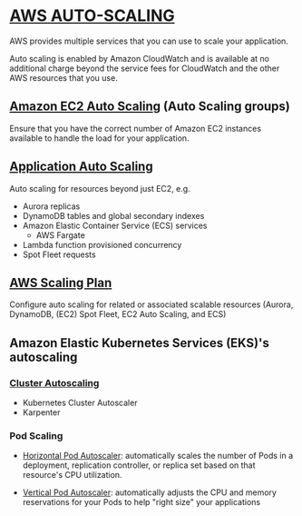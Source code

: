 # [AWS AUTO-SCALING](https://docs.aws.amazon.com/autoscaling/)

AWS provides multiple services that you can use to scale your application.

Auto scaling is enabled by Amazon CloudWatch and is available at no additional charge beyond the service fees for CloudWatch and the other AWS resources that you use.

## [Amazon EC2 Auto Scaling](https://docs.aws.amazon.com/autoscaling/ec2/userguide/what-is-amazon-ec2-auto-scaling.html) (Auto Scaling groups)

Ensure that you have the correct number of Amazon EC2 instances available to handle the load for your application.

## [Application Auto Scaling](https://docs.aws.amazon.com/autoscaling/application/userguide/what-is-application-auto-scaling.html)

Auto scaling for resources beyond just EC2, e.g.

- Aurora replicas
- DynamoDB tables and global secondary indexes
- Amazon Elastic Container Service (ECS) services
  - AWS Fargate
- Lambda function provisioned concurrency
- Spot Fleet requests

## [AWS Scaling Plan](https://docs.aws.amazon.com/autoscaling/plans/userguide/what-is-a-scaling-plan.html)

Configure auto scaling for related or associated scalable resources (Aurora, DynamoDB, (EC2) Spot Fleet, EC2 Auto Scaling, and ECS)

## Amazon Elastic Kubernetes Services (EKS)'s autoscaling

### [Cluster Autoscaling](https://docs.aws.amazon.com/eks/latest/userguide/autoscaling.html)

- Kubernetes Cluster Autoscaler
- Karpenter

### Pod Scaling

- [Horizontal Pod Autoscaler](https://docs.aws.amazon.com/eks/latest/userguide/horizontal-pod-autoscaler.html): automatically scales the number of Pods in a deployment, replication controller, or replica set based on that resource's CPU utilization.

- [Vertical Pod Autoscaler](https://docs.aws.amazon.com/eks/latest/userguide/vertical-pod-autoscaler.html): automatically adjusts the CPU and memory reservations for your Pods to help "right size" your applications
